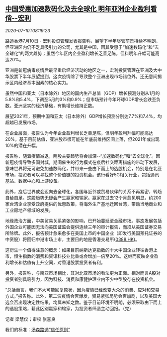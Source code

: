 <!--1594371280000-->
[中国受惠加速数码化及去全球化 明年亚洲企业盈利看俏--宏利](https://cn.reuters.com/article/fund-view-asia-corporate-profit-0710-thu-idCNKBS24B0WA)
------

<div><i>2020-07-10T08:19:23</i></div><div class="StandardArticleBody_body"><p>路透香港7月10日 - 宏利投资管理发表报告称，展望下半年尽管前景持续不明朗，但亚洲区内仍不乏具吸引力的公司，尤其是中国，因其受惠于“加速数码化”和“去全球化”的两大趋势；虽然今年区内企业盈利增长乏善足陈，但料明年升幅可能高达20%。 </p><p>亚洲是新冠病毒疫情后最早重启经济活动的地区之一，宏利投资管理在亚洲及大中华股票下半年展望提到，这次疫情除了导致整个亚洲出现市场错位外，还无意间揭示区内经济基本因素的核心实力。 </p><p>虽然中国和亚太（日本除外）地区的国内生产总值（GDP）增长预测分别从1月的5.8%和5.4%，下调至5月的3%和0.9%；但市场预计今年环球GDP增长会跌至负数。亚洲坚实的经济基础，有助增长维持正数。 </p><p>展望2021年，预期中国和亚太（日本除外）GDP增长预测分别达7.7%和7.4%，均超越已发展市场。 </p><p>在企业层面，报告认为今年企业盈利增长乏善足陈，但明年盈利升幅可能高达20%。基于目前估值，亚洲股市很可能在年底前维持区间上落，但2021年或出现10%的潜在升幅。 </p><p>报告称，随着疫情减退，两股主要趋势将会加深--“加速数码化”和“去全球化”。因新冠疫情导致多国封城，期间催生的行为模式在疫后社交距离措施的带动下发展，意味世界将无可避免加速数码化，并带来一些由下而上的选股机会，特别是在北亚市场，投资者可以寻找整个价值链的投资机会。该行看好5G相关行业，包括通讯基站、数据中心和上游设备。 </p><p>此外，疫后世界或会迈向去全球化，各国与近邻或贸易伙伴的关系不再紧密，转趋自给自足。这股趋势无疑会产生赢家和输家。赢家在过去12个月愈见明显，约200家台湾企业享受政府提供的优惠政策，将海外生产基地迁回台湾，带动当地商业和工业房地产领域的发展。 </p><p>地缘政治方面，中美贸易关系紧张的影响，已开始蔓延至金融市场。事态发展包括外国企业可能因无法向美国证监会提供连续三年的审计报告，而须从美国证券交易所除牌。此外，报告预计愈来愈多在美国上市的中国企业（即发行美国预托证券的中资股）将回归中港市场上市，主要目的地是香港交易所(<span id="symbol_0388.HK_0"><a href="//www.reuters.com/companies/0388.HK">0388.HK</a></span>)。 </p><p>这衍生一个值得注意的概念：如果目前纳斯达克指数的十大中国企业转往香港上市，恒生指数的消费和资讯科技业比重或会增加一倍至20%。这继而反映企业盈利增长和估值有上升空间，对香港股票投资者有利。 </p><p>另外，报告称，与南亚市场相比，其对北亚市场的看法更为正面。相对而言A股对投资者别具吸引力，因为科技、消费和康健护理业内不少中型股存在投资机会。  </p><p>“总括而言，我们不大可能回复原状，因为疫情已经改变大众的消费、应对和交易方式。”报告称。此外，第二波疫情会否爆发，贸易紧张局势会否加剧，以及美国大选会否出现决定性结果，均属未知之数。鉴于目前环境不明朗，必须采取由下而上的选股策略，藉此区别赢家和输家，为投资者缔造主动回报。（完）  </p><div class="Attribution_container"><div class="Attribution_attribution"><p class="Attribution_content">记者 梁慧仪；审校 张喜良 </p></div></div><div class="StandardArticleBody_trustBadgeContainer"><span class="StandardArticleBody_trustBadgeTitle">我们的标准：</span><span class="trustBadgeUrl"><a href="https://www.thomsonreuters.cn/content/dam/openweb/documents/pdf/china/brochures/about-us-1.pdf">汤森路透“信任原则”</a></span></div></div>
